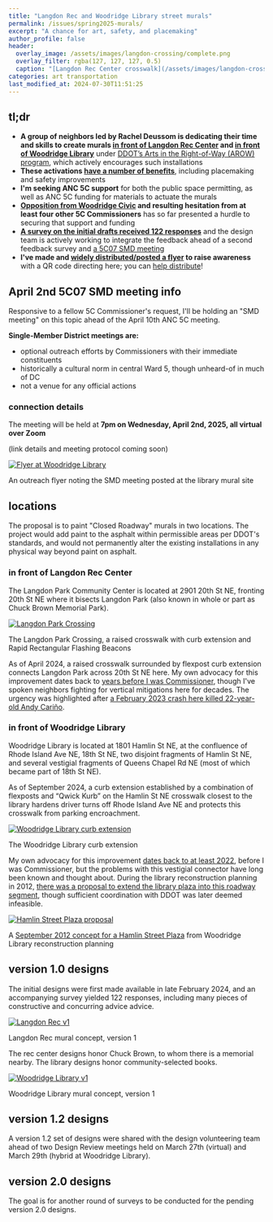 ```yaml
---
title: "Langdon Rec and Woodridge Library street murals"
permalink: /issues/spring2025-murals/
excerpt: "A chance for art, safety, and placemaking"
author_profile: false
header:
  overlay_image: /assets/images/langdon-crossing/complete.png
  overlay_filter: rgba(127, 127, 127, 0.5)
  caption: "[Langdon Rec Center crosswalk](/assets/images/langdon-crossing/complete.png)"
categories: art transportation
last_modified_at: 2024-07-30T11:51:25
---
```


## tl;dr
- **A group of neighbors led by Rachel Deussom is dedicating their time and skills to create murals [in front of Langdon Rec Center](#in-front-of-langdon-rec-center) and [in front of Woodridge Library](#in-front-of-woodridge-library)** under [DDOT’s Arts in the Right-of-Way (AROW) program](https://publicspaceactivation.ddot.dc.gov/pages/arow), which actively encourages such installations
- **These activations [have a number of benefits](https://ggwash.org/view/98106/family-biking-matters-make-streets-safer-with-art)**, including placemaking and safety improvements
- **I'm seeking ANC 5C support** for both the public space permitting, as well as ANC 5C funding for materials to actuate the murals
- **[Opposition from Woodridge Civic](https://drive.google.com/file/d/10XMa-M9Oz8m3jJ8LkJ5fipMu3xK5AhVL/view) and resulting hesitation from at least four other 5C Commissioners** has so far presented a hurdle to securing that support and funding
- **[A survey on the initial drafts received 122 responses](https://forms.gle/1KgJFfqkKGcCwjSV9)** and the design team is actively working to integrate the feedback ahead of a second feedback survey and [a 5C07 SMD meeting](#april-2nd-5c07-smd-meeting-info)
- **I've made and [widely distributed/posted a flyer](https://x.com/vj5c07/status/1905640917148533000) to raise awareness** with a QR code directing here; you can [help distribute](https://anc5c07.com/flyers/)!

## April 2nd 5C07 SMD meeting info
Responsive to a fellow 5C Commissioner's request, I'll be holding an "SMD meeting" on this topic ahead of the April 10th ANC 5C meeting.

**Single-Member District meetings are:**
- optional outreach efforts by Commissioners with their immediate constituents
- historically a cultural norm in central Ward 5, though unheard-of in much of DC
- not a venue for any official actions

### connection details

The meeting will be held at **7pm on Wednesday, April 2nd, 2025, all virtual over Zoom**

(link details and meeting protocol coming soon)

[![Flyer at Woodridge Library](/assets/images/murals/library-flyer.jpg)](/assets/images/murals/library-flyer.jpg)
<p class="caption">An outreach flyer noting the SMD meeting posted at the library mural site</p>

## locations

The proposal is to paint "Closed Roadway" murals in two locations. The project would add paint to the asphalt within permissible areas per DDOT's standards, and would not permanently alter the existing installations in any physical way beyond paint on asphalt.

### in front of Langdon Rec Center
The Langdon Park Community Center is located at 2901 20th St NE, fronting 20th St NE where it bisects Langdon Park (also known in whole or part as Chuck Brown Memorial Park).

[![Langdon Park Crossing](/assets/images/langdon-crossing/complete.png)](/assets/images/langdon-crossing/complete.png)
<p class="caption">The Langdon Park Crossing, a raised crosswalk with curb extension and Rapid Rectangular Flashing Beacons</p>

As of April 2024, a raised crosswalk surrounded by flexpost curb extension connects Langdon Park across 20th St NE here. My own advocacy for this improvement dates back to [years before I was Commissioner](https://x.com/VJKapur/status/1569763615573692417), though I've spoken neighbors fighting for vertical mitigations here for decades. The urgency was highlighted after [a February 2023 crash here killed 22-year-old Andy Cariño](https://anc5c07.com/issues/20thst/).

<!--#### a brief history of the traffic safety install
Langdon Park is built on top of a piped stream, and consequently is set at the nadir of steep hills on both sides. Prior to February 2023, a flat mid-block crosswalk with no ADA access ramps connected the park across 20th St NE. This roadway condition, coupled with low parking utilization and non-delimited centerlines on the roadway, made speeding through Langdon Park a longtime problem. Neighbors have long advocated for safety improvements to this stretch of roadway, including multiple requests as part of the All4Allie campaign to submit traffic safety requests in honor of five-year-old Allie Hart, whom a driver killed a few blocks outside of 5C07 on September 13th, 2021.

(placeholder: Cariño crash)

(placeholder: post-crash advocacy)

(placeholder: installation)-->

### in front of Woodridge Library
Woodridge Library is located at 1801 Hamlin St NE, at the confluence of Rhode Island Ave NE, 18th St NE, two disjoint fragments of Hamlin St NE, and several vestigial fragments of Queens Chapel Rd NE (most of which became part of 18th St NE).

As of September 2024, a curb extension established by a combination of flexposts and “Qwick Kurb” on the Hamlin St NE crosswalk closest to the library hardens driver turns off Rhode Island Ave NE and protects this crosswalk from parking encroachment.

[![Woodridge Library curb extension](/assets/images/woodridge-library/curb-extension-complete.png)](/assets/images/woodridge-library/curb-extension-complete.png)
<p class="caption">The Woodridge Library curb extension</p>

My own advocacy for this improvement [dates back to at least 2022](https://x.com/VJKapur/status/1569344363167383553), before I was Commissioner, but the problems with this vestigial connector have long been known and thought about. During the library reconstruction planning in 2012, [there was a proposal to extend the library plaza into this roadway segment](https://woodridgedclibrary.wordpress.com/2012/09/18/plaza-on-hamlin-street/), though sufficient coordination with DDOT was later deemed infeasible.

[![Hamlin Street Plaza proposal](/assets/images/woodridge-library/hamlin-st-plaza-proposal.jpg)](/assets/images/woodridge-library/hamlin-st-plaza-proposal.jpg)
<p class="caption">A <a href="https://woodridgedclibrary.wordpress.com/2012/09/18/plaza-on-hamlin-street/">September 2012 concept for a Hamlin Street Plaza</a> from Woodridge Library reconstruction planning</p>

## version 1.0 designs
The initial designs were first made available in late February 2024, and an accompanying survey yielded 122 responses, including many pieces of constructive and concurring advice advice.

[![Langdon Rec v1](/assets/images/murals/rec-v1.png)](/assets/images/murals/rec-v1.png)
<p class="caption">Langdon Rec mural concept, version 1</p>

The rec center designs honor Chuck Brown, to whom there is a memorial nearby. The library designs honor community-selected books.

[![Woodridge Library v1](/assets/images/murals/library-v1.png)](/assets/images/murals/library-v1.png)
<p class="caption">Woodridge Library mural concept, version 1</p>

## version 1.2 designs
A version 1.2 set of designs were shared with the design volunteering team ahead of two Design Review meetings held on March 27th (virtual) and March 29th (hybrid at Woodridge Library).

## version 2.0 designs
The goal is for another round of surveys to be conducted for the pending version 2.0 designs.

<!--#### a brief history of the traffic safety install

[![Woodridge Library prior crosswalk condition](/assets/images/woodridge-library/crosswalk-2022.jpg)](/assets/images/woodridge-library/crosswalk-2022.jpg)
<p class="caption">the crosswalk as it existed in 2022</p>

[![Woodridge Library crosswalk encroached](/assets/images/woodridge-library/crosswalk-encroached.jpg)](/assets/images/woodridge-library/crosswalk-encroached.jpg)
<p class="caption">a common encroachment condition, June 2023</p>

#### 2012-16 library rebuild project
(library rebuild timeline)

(considerations for closing Hamlin St NE for a larger plaza, ultimately dismissed due to coordination difficulties)

[![construction closure of Hamlin St NE](/assets/images/woodridge-library/construction-closure.png)](/assets/images/woodridge-library/construction-closure.png)
<p class="caption">A <a href="https://www.google.com/maps/@38.9277775,-76.9787284,3a,75y,142.14h,83.8t/data=!3m8!1e1!3m6!1sPg7AFUuuqmDyFBXfX1bxEg!2e0!5s20151101T000000!6shttps:%2F%2Fstreetviewpixels-pa.googleapis.com%2Fv1%2Fthumbnail%3Fcb_client%3Dmaps_sv.tactile%26w%3D900%26h%3D600%26pitch%3D6.199005952180045%26panoid%3DPg7AFUuuqmDyFBXfX1bxEg%26yaw%3D142.14134765965295!7i13312!8i6656?entry=ttu&g_ep=EgoyMDI1MDMxOS4yIKXMDSoASAFQAw%3D%3D">November 2015 Google Streetview capture</a> of the segment closure during construction</p>

(Nevertheless, the Hamlin St segment was closed during construction.)

During the September 2022 All4Allie campaign, before I was Commissioner, I submitted TSI SR (number) seeking to close this segment of roadway. I was inspired by the DDOT-initiated roadway segment closure in front of Truesdell Elementary School, installed after a driver hit a child with a car there.

(community walk after Carino crash, elevation, implementation)

## form
(placeholder)

## process
(placeholder)

### cost
(placeholder)

## outreach
(placeholder)

## feedback
(placeholder)

### concerns
(placeholder)-->
